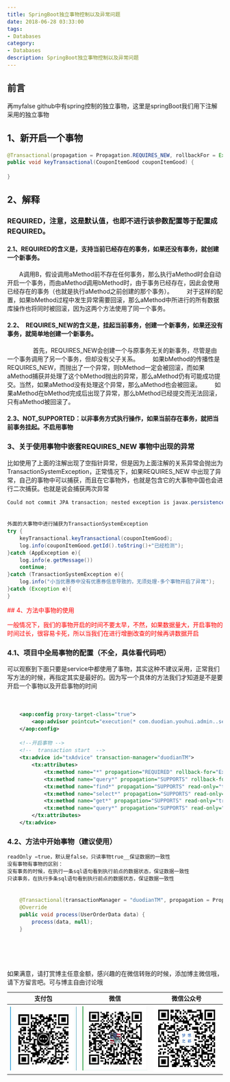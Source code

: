 ```yaml
---
title: SpringBoot独立事物控制以及异常问题
date: 2018-06-28 03:33:00
tags: 
- Databases
category: 
- Databases
description: SpringBoot独立事物控制以及异常问题
---
```

<!-- image url 
https://raw.githubusercontent.com/HealerJean/HealerJean.github.io/master/blogImages
　　首行缩进
<font color="red">  </font>
-->

## 前言

再myfalse github中有spring控制的独立事物，这里是springBoot我们用下注解采用的独立事物


## 1、新开启一个事物

```java
@Transactional(propagation = Propagation.REQUIRES_NEW, rollbackFor = Exception.class)
public void keyTransactional(CouponItemGood couponItemGood) {

}
```

## 2、解释

###  REQUIRED，注意，这是默认值，也即不进行该参数配置等于配置成REQUIRED。

#### 2.1、REQUIRED的含义是，支持当前已经存在的事务，如果还没有事务，就创建一个新事务。

　　A调用B，假设调用aMethod前不存在任何事务，那么执行aMethod时会自动开启一个事务，而由aMethod调用bMethod时，由于事务已经存在，因此会使用已经存在的事务（也就是执行aMethod之前创建的那个事务）。
　　对于这样的配置，如果bMethod过程中发生异常需要回滚，那么aMethod中所进行的所有数据库操作也将同时被回滚，因为这两个方法使用了同一个事务。



#### 2.2、　REQUIRES_NEW的含义是，挂起当前事务，创建一个新事务，如果还没有事务，就简单地创建一个新事务。
　　
　　首先，REQUIRES_NEW会创建一个与原事务无关的新事务，尽管是由一个事务调用了另一个事务，但却没有父子关系。
　　如果bMethod的传播性是REQUIRES_NEW，而抛出了一个异常，则bMethod一定会被回滚，而如果aMethod捕获并处理了这个bMethod抛出的异常，那么aMethod仍有可能成功提交。当然，如果aMethod没有处理这个异常，那么aMethod也会被回滚。
　　如果aMethod在bMethod完成后出现了异常，那么bMethod已经提交而无法回滚，只有aMethod被回滚了。
　　
#### 2.3、NOT_SUPPORTED：以非事务方式执行操作，如果当前存在事务，就把当前事务挂起。不启用事物





### 3、关于使用事物中嵌套REQUIRES_NEW 事物中出现的异常

比如使用了上面的注解出现了空指针异常，但是因为上面注解的关系异常会抛出为TransactionSystemException，正常情况下，如果REQUIRES_NEW 中出现了异常，自己的事物中可以捕获，而且在它事物外，也就是包含它的大事物中国也会进行二次捕获。也就是说会捕获两次异常





```java
Could not commit JPA transaction; nested exception is javax.persistence.RollbackException: Transaction marked as rollbackOnlyException 


外面的大事物中进行捕获为TransactionSystemException
try {
    keyTransactional.keyTransactional(couponItemGood);
    log.info(couponItemGood.getId().toString()+"已经检测");
}catch (AppException e){
    log.info(e.getMessage())
    continue;
}catch (TransactionSystemException e){
    log.info("小当优惠券中没有优惠券信息导致的，无须处理-多个事物开启了异常");
}catch (Exception e){
}

```



<font color="red"> 
## 4、方法中事物的使用

一般情况下，我们的事物开启的时间不要太早，不然，如果数据量大，开启事物的时间过长，很容易卡死，所以当我们在进行增删改查的时候再讲数据开启

 </font>

### 4.1、项目中全局事物的配置（不全，具体看代码吧）

可以观察到下面只要是service中都使用了事物，其实这种不建议采用，正常我们写方法的时候，再指定其实是最好的。因为写一个具体的方法我们才知道是不是要开启一个事物以及开启事物的时间

```xml


    <aop:config proxy-target-class="true">
        <aop:advisor pointcut="execution(* com.duodian.youhui.admin..service..*.*(..))" advice-ref="txAdvice" />
    </aop:config>
    
    <!--开启事物 -->
    <!--  transaction start  -->
    <tx:advice id="txAdvice" transaction-manager="duodianTM">
        <tx:attributes>
            <tx:method name="*" propagation="REQUIRED" rollback-for="Exception" />
            <tx:method name="query*" propagation="SUPPORTS" rollback-for="Exception" />
            <tx:method name="find*" propagation="SUPPORTS" read-only="true" />
            <tx:method name="select*" propagation="SUPPORTS" read-only="true" />
            <tx:method name="get*" propagation="SUPPORTS" read-only="true" />
            <tx:method name="query*" propagation="SUPPORTS" read-only="true" />
        </tx:attributes>
    </tx:advice>


```


### 4.2、方法中开始事物（建议使用）


```java
readOnly =true，默认是false，只读事物true__保证数据的一致性
没有事物有事物的区别：
没有事务的时候，在执行一条sql语句看到执行前点的数据状态，保证数据一致性
只读事务，在执行多条sql语句看到执行前点的数据状态，保证数据一致性


    @Transactional(transactionManager = "duodianTM", propagation = Propagation.REQUIRED, rollbackFor = Exception.class)
    @Override
    public void process(UserOrderData data) {
        process(data, null);
    }
    
```

　
　
<br/><br/><br/>
如果满意，请打赏博主任意金额，感兴趣的在微信转账的时候，添加博主微信哦， 请下方留言吧。可与博主自由讨论哦

|支付包 | 微信|微信公众号|
|:-------:|:-------:|:------:|
|![支付宝](https://raw.githubusercontent.com/HealerJean/HealerJean.github.io/master/assets/img/tctip/alpay.jpg) | ![微信](https://raw.githubusercontent.com/HealerJean/HealerJean.github.io/master/assets/img/tctip/weixin.jpg)|![微信公众号](https://raw.githubusercontent.com/HealerJean/HealerJean.github.io/master/assets/img/my/qrcode_for_gh_a23c07a2da9e_258.jpg)|




<!-- Gitalk 评论 start  -->

<link rel="stylesheet" href="https://unpkg.com/gitalk/dist/gitalk.css">
<script src="https://unpkg.com/gitalk@latest/dist/gitalk.min.js"></script> 
<div id="gitalk-container"></div>    
 <script type="text/javascript">
    var gitalk = new Gitalk({
		clientID: `1d164cd85549874d0e3a`,
		clientSecret: `527c3d223d1e6608953e835b547061037d140355`,
		repo: `HealerJean.github.io`,
		owner: 'HealerJean',
		admin: ['HealerJean'],
		id: '5jzqDO0cthpRMXQb',
    });
    gitalk.render('gitalk-container');
</script> 

<!-- Gitalk end -->

